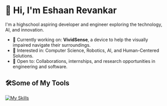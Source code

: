 # 👋 Hi, I'm Eshaan Revankar

I'm a highschool aspiring developer and engineer exploring the technology, AI, and innovation.

- 🔭 Currently working on: **VividSense**, a device to help the visually impaired navigate their surroundings.
- 🧠 Interested in: Computer Science, Robotics, AI, and Human-Centered Solutions.
- 🤝 Open to: Collaborations, internships, and research opportunities in engineering and software.

## 🛠️Some of My Tools

[![My Skills](https://skillicons.dev/icons?i=js,html,css,arduino,cpp,java,p5js,py)](https://skillicons.dev)





